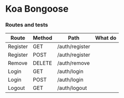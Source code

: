 # Koa Bongoose

### Routes and tests

| Route     | Method    | Path           | What do |
| -----     | -----     | -----          | ----- |
| Register  | GET       | /auth/register | |
| Register  | POST      | /auth/register | |
| Remove    | DELETE    | /auth/remove   | |
| Login     | GET       | /auth/login    | |
| Login     | POST      | /auth/login    | |
| Logout    | GET       | /auth/logout   | |
